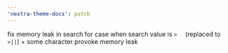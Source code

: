 ```yaml
---
'nextra-theme-docs': patch
---
```


fix memory leak in search for case when search value is `>  ` (replaced to `>||`) + some character
provoke memory leak

